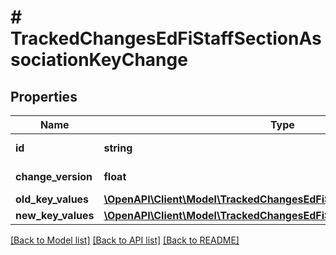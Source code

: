 # # TrackedChangesEdFiStaffSectionAssociationKeyChange

## Properties

Name | Type | Description | Notes
------------ | ------------- | ------------- | -------------
**id** | **string** | Resource identifier | [optional]
**change_version** | **float** | Change version | [optional]
**old_key_values** | [**\OpenAPI\Client\Model\TrackedChangesEdFiStaffSectionAssociationKey**](TrackedChangesEdFiStaffSectionAssociationKey.md) |  | [optional]
**new_key_values** | [**\OpenAPI\Client\Model\TrackedChangesEdFiStaffSectionAssociationKey**](TrackedChangesEdFiStaffSectionAssociationKey.md) |  | [optional]

[[Back to Model list]](../../README.md#models) [[Back to API list]](../../README.md#endpoints) [[Back to README]](../../README.md)

